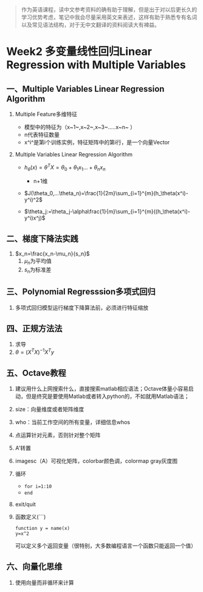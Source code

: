 > 作为英语课程，读中文参考资料的确有助于理解，但是出于对以后更长久的学习优势考虑，笔记中我会尽量采用英文来表述，这样有助于熟悉专有名词以及常见语法结构，对于无中文翻译的资料阅读大有裨益。

#  Week2  多变量线性回归Linear Regression with Multiple Variables
## 一、Multiple Variables Linear Regression Algorithm

1. Multiple Feature多维特征

   - 模型中的特征为（x~1~,x~2~,x~3~.....x~n~ ）
   - n代表特征数量
   - x^i^是第i个训练实例，特征矩阵中的第i行，是一个向量Vector

2. Multiple Variables Linear Regression Algorithm

   - $h_\theta(x)=\theta^TX=\theta_0+\theta_1x_1...+\theta_nx_n$
     - n+1维
   - $J(\theta_0,...\theta_n)=\frac{1}{2m}\sum_{i=1}^{m}(h_\theta(x^i)-y^i)^2$


   - $\theta_j:=\theta_j-\alpha\frac{1}{m}\sum_{i=1}^{m}((h_\theta(x^i)-y^i)x^j)$


## 二、梯度下降法实践

1. $x_n=\frac{x_n-\mu_n}{s_n}$
   1. $\mu_n$为平均值
   2. $s_n$为标准差

##  三、Polynomial Regresssion多项式回归

1. 多项式回归模型运行梯度下降算法前，必须进行特征缩放

## 四、正规方法法

1. 求导
2.  $\theta=(X^TX)^{-1}X^Ty$

##  五、Octave教程

1. 建议用什么上网搜索什么，直接搜索matlab相应语法；Octave体量小容易启动，但是终究是要使用Matlab或者转入python的，不如就用Matlab语法；

2. size：向量维度或者矩阵维度

3. who：当前工作空间的所有变量，详细信息whos

4. 点运算针对元素，否则针对整个矩阵

5. A'转置

6. imagesc（A）可视化矩阵，colorbar颜色调，colormap gray灰度图

7. 循环 

   - `for i=1:10 `
   - `end`

8. exit/quit

9. 函数定义(```)

   ```function y = name(x) 
   function y = name(x) 
   y=x^2 
   ```

   可以定义多个返回变量（很特别，大多数编程语言一个函数只能返回一个值）

## 六、向量化思维

1. 使用向量而非循环来计算